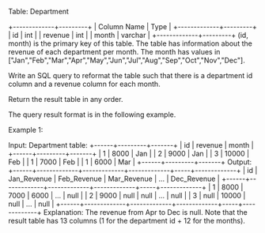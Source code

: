  Table: Department
 
 
 +-------------+---------+
 | Column Name | Type    |
 +-------------+---------+
 | id          | int     |
 | revenue     | int     |
 | month       | varchar |
 +-------------+---------+
 (id, month) is the primary key of this table.
 The table has information about the revenue of each department per month.
 The month has values in
 ["Jan","Feb","Mar","Apr","May","Jun","Jul","Aug","Sep","Oct","Nov","Dec"].
 
 
 
 
 Write an SQL query to reformat the table such that there is a department id
 column and a revenue column for each month.
 
 Return the result table in any order.
 
 The query result format is in the following example.
 
 
 Example 1:
 
 
 Input: 
 Department table:
 +------+---------+-------+
 | id   | revenue | month |
 +------+---------+-------+
 | 1    | 8000    | Jan   |
 | 2    | 9000    | Jan   |
 | 3    | 10000   | Feb   |
 | 1    | 7000    | Feb   |
 | 1    | 6000    | Mar   |
 +------+---------+-------+
 Output: 
 +------+-------------+-------------+-------------+-----+-------------+
 | id   | Jan_Revenue | Feb_Revenue | Mar_Revenue | ... | Dec_Revenue |
 +------+-------------+-------------+-------------+-----+-------------+
 | 1    | 8000        | 7000        | 6000        | ... | null        |
 | 2    | 9000        | null        | null        | ... | null        |
 | 3    | null        | 10000       | null        | ... | null        |
 +------+-------------+-------------+-------------+-----+-------------+
 Explanation: The revenue from Apr to Dec is null.
 Note that the result table has 13 columns (1 for the department id + 12 for
 the months).
 
 


